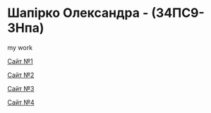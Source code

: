 # Шапірко Олександра - (34ПС9-3Нпа)

my work

[Сайт №1](Site1 "my first work")

[Сайт №2](Site2 "my second work")

[Сайт №3](Site3/img "my second work")

[Сайт №4](Site4 "my work")
